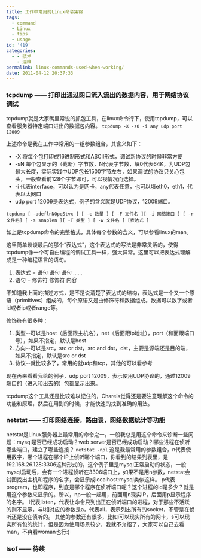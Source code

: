 ```yaml
---
title: 工作中常用的Linux命令集锦
tags:
  - command
  - Linux
  - tips
  - usage
id: '419'
categories:
  - - 技术
    - 运维
permalink: linux-commands-used-when-working/
date: 2011-04-12 20:37:33
---
```


### tcpdump —— 打印出通过网口流入流出的数据内容，用于网络协议调试

tcpdump就是大家嘴里常说的抓包工具，在linux命令行下，使用tcpdump，可以查看服务器特定端口进出的数据包内容。
`tcpdump -X -s0 -i any udp port 12009`
<!-- more -->
上述命令是我在工作中常用的一组参数组合，其含义如下：

*   -X 将每个包打印成16进制形式和ASCII形式，调试新协议的时候非常方便
*   -sN 每个包显示的（截断）字节数，N代表字节数，填0代表64K，为UDP包最大长度，实际实践中UDP包长1500字节左右，如果调试的协议只关心包头，一般查看前128个字节即可，可以视情况而选择。
*   -i 代表interface，可以认为是网卡，any代表任意，也可以填eth0，eth1，代表以太网口
*   udp port 12009是表达式，例子的含义就是UDP协议，12009端口。

`tcpdump [ -adeflnNOpqStvx ] [ -c 数量 ] [ -F 文件名 ][ -i 网络接口 ] [ -r 文件名] [ -s snaplen ][ -T 类型 ] [ -w 文件名 ] [表达式 ]`

如上是tcpdump命令的完整格式，具体每个参数的含义，可以参看linux的man。

这里简单谈谈最后的那个“表达式”，这个表达式的写法是非常灵活的，使得tcpdump像一个可自由编程的调试工具一样，强大异常。这里可以把表达式理解成是一种编程语言的语句。

1.  表达式 = 语句 语句 语句 ……
2.  语句 = 修饰符 修饰符 内容

不知道我上面的描述方式，是不是说清楚了表达式的结构，表达式是一个又一个原语（primitives）组成的，每个原语又是由修饰符和数据组成。数据可以数字或者id或者ip或者range等。

修饰符有很多种：

1.  类型--可以是host（后面跟主机名），net（后面跟ip地址），port（和面跟端口号），如果不指定，默认是host
2.  方向--可以是src，src or dst，src and dst，dst，主要是源端还是目的端，如果不指定，默认是src or dst
3.  协议--就比较多了，常用的就udp和tcp，其他的可以看参考

现在再来看看我给的例子，udp port 12009，表示使用UDP协议的，通过12009端口的（进入和出去的）包都显示出来。

tcpdump这个工具还是比较难以记住的，Charels觉得还是要注意理解这个命令的功能和原理，然后在用到的时候，才能快速的找到准确的用法。

### netstat —— 打印网络连接，路由表，网络数据统计等功能

netstat是Linux服务器上最常用的命令之一，一般我总是用这个命令来诊断一些问题：mysql是否已经成功启动？web server是否已经成功启动？哪些进程在侦听哪些端口，建立了哪些连接？
`netstat -npl`
这是我最常用的参数组合，n代表使用数字，哪个进程在哪个IP上侦听哪个端口，你看到的结果列表里，是192.168.26.128:3306这种形式的，这个例子里是mysql正常启动的状态，一般mysql启动后，会有一个进程侦听在3306端口上，如果不是用n参数，netstat会试图找出主机和程序的名字，会显示成localhost:mysql类似这样。
p代表program，也即程序，到底是哪个程序在侦听端口呢？这个进程的id是多少？就是用这个参数来显示的。所以，np一般一起用，前面用n现实IP，后面用p显示程序的名字。
l代表listen，代表让命令只列出正在侦听端口的进程，对于那些不活跃的则不显示，与l相对应的参数是a，代表all，表示列出所有的socket，不管是在侦听还是没在侦听的。
其他的参数还有很多，比如i可以现实所有的网卡，s可以现实所有包的统计，但是因为使用场景较少，我就不介绍了，大家可以自己去看man，不爽看woman也行:)

### lsof —— 待续